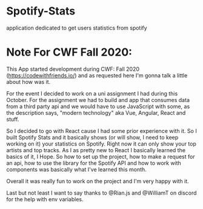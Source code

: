 # Spotify-Stats
application dedicated to get users statistics from spotify

# Note For CWF Fall 2020:
This App started development during CWF: Fall 2020 (https://codewithfriends.io/) and as requested here I'm gonna talk a little about how was it.

For the event I decided to work on a uni assignment I had during this October. For the assignment we had to build and app that consumes data from a third party api and we would have to use JavaScript with some, as the description says, "modern technology" aka Vue, Angular, React and stuff.

So I decided to go with React cause I had some prior experience with it. So I built Spotify Stats and it basically shows (or will show, I need to keep working on it) your statistics on Spotify. Right now it can only show your top artists and top tracks. As I as pretty new to React I basically learned the basics of it, I Hope. So how to set up the project, how to make a request for an api, how to use the library for the Spotify API and how to work with components was basically what I've learned this month.

Overall it was really fun to work on the project and I'm very happy with it.

Last but not least I want to say thanks to @Rian.js and @WilliamT on discord for the help with env variables.

